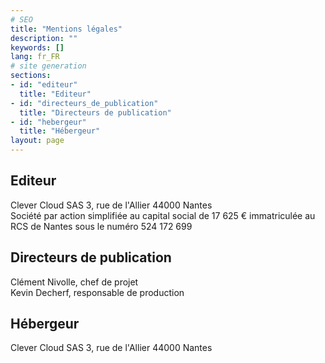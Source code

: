```yaml
---
# SEO
title: "Mentions légales"
description: ""
keywords: []
lang: fr_FR
# site generation
sections:
- id: "editeur"
  title: "Editeur"
- id: "directeurs_de_publication"
  title: "Directeurs de publication"
- id: "hebergeur"
  title: "Hébergeur"
layout: page
---
```


## Editeur

Clever Cloud SAS
3, rue de l'Allier
44000 Nantes
<br/>
Société par action simplifiée au capital social de 17 625 €
immatriculée au RCS de Nantes sous le numéro 524 172 699
 
## Directeurs de publication

Clément Nivolle, chef de projet  
Kevin Decherf, responsable de production
 
## Hébergeur

Clever Cloud SAS
3, rue de l'Allier
44000 Nantes

